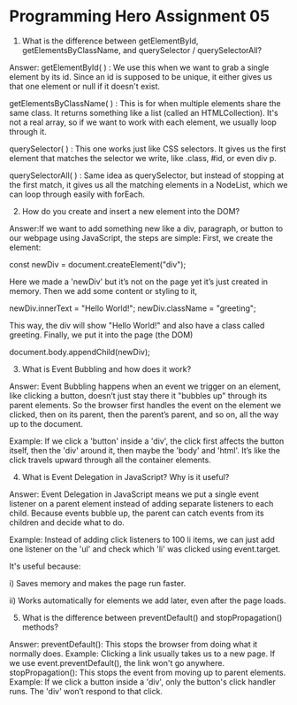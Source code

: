 # Programming Hero Assignment 05 
1. What is the difference between getElementById, getElementsByClassName, and querySelector / querySelectorAll? 

  Answer: getElementById( ) : We use this when we want to grab a single element by its id. Since an id is supposed to be unique, it either gives us that one element or null if it doesn't exist.

  getElementsByClassName( ) : This is for when multiple elements share the same class. It returns something like a list (called an HTMLCollection). It's not a real array, so if we want to work with each element, we usually loop through it.

  querySelector( ) : This one works just like CSS selectors. It gives us the first element that matches the selector we write, like .class, #id, or even div p.

  querySelectorAll( ) : Same idea as querySelector, but instead of stopping at the first match, it gives us all the matching elements in a NodeList, which we can loop through easily with forEach.


2. How do you create and insert a new element into the DOM?

  Answer:If we want to add something new like a div, paragraph, or button to our webpage using JavaScript, the steps are simple:
  First, we create the element:

  const newDiv = document.createElement("div");

  Here we made a 'newDiv' but it’s not on the page yet it’s just created in memory. Then we add some content or styling to it,

  newDiv.innerText = "Hello World!";
  newDiv.className = "greeting";

  This way, the div will show "Hello World!" and also have a class called greeting. Finally, we put it into the page (the DOM)

  document.body.appendChild(newDiv);

3. What is Event Bubbling and how does it work?

  Answer: Event Bubbling happens when an event we trigger on an element, like clicking a button, doesn’t just stay there it "bubbles up" through its parent elements. So the browser first handles the event on the element we clicked, then on its parent, then the parent’s parent, and so on, all the way up to the document.

  Example:
  If we click a 'button' inside a 'div', the click first affects the button itself, then the 'div' around it, then maybe the 'body' and 'html'. It’s like the click travels upward through all the container elements.

4. What is Event Delegation in JavaScript? Why is it useful?

  Answer: Event Delegation in JavaScript means we put a single event listener on a parent element instead of adding separate listeners to each child. Because events bubble up, the parent can catch events from its children and decide what to do.

  Example:
  Instead of adding click listeners to 100 li items, we can just add one listener on the 'ul' and check which 'li' was clicked using event.target.

  It's useful because:

  i) Saves memory and makes the page run faster.

  ii) Works automatically for elements we add later, even after the page loads.

5. What is the difference between preventDefault() and stopPropagation() methods?

  Answer: preventDefault(): This stops the browser from doing what it normally does.
  Example: Clicking a link usually takes us to a new page. If we use event.preventDefault(), the link won't go anywhere.
  stopPropagation(): This stops the event from moving up to parent elements.
  Example: If we click a button inside a 'div', only the button's click handler runs. The 'div' won’t respond to that click.
